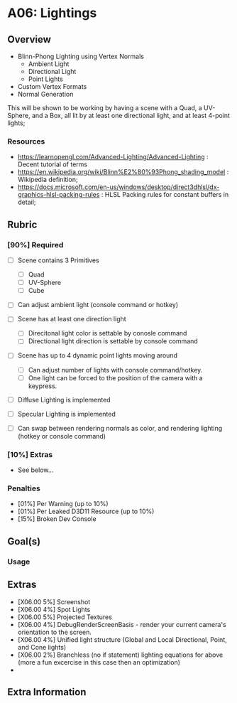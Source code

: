A06: Lightings
======

## Overview
- Blinn-Phong Lighting using Vertex Normals
  - Ambient Light
  - Directional Light
  - Point Lights
- Custom Vertex Formats
- Normal Generation 

This will be shown to be working by having a scene with a Quad, a UV-Sphere, and a Box, all lit by at least one directional light, and at least 4-point lights; 


### Resources
- https://learnopengl.com/Advanced-Lighting/Advanced-Lighting : Decent tutorial of terms
- https://en.wikipedia.org/wiki/Blinn%E2%80%93Phong_shading_model : Wikipedia definition; 
- https://docs.microsoft.com/en-us/windows/desktop/direct3dhlsl/dx-graphics-hlsl-packing-rules : HLSL Packing rules for constant buffers in detail; 

## Rubric

### [90%] Required
- [ ] Scene contains 3 Primitives
    - [ ] Quad
    - [ ] UV-Sphere
    - [ ] Cube
- [ ] Can adjust ambient light (console command or hotkey)
- [ ] Scene has at least one direction light
    - [ ] Direcitonal light color is settable by conosle command
    - [ ] Directional light direction is settable by console command
- [ ] Scene has up to 4 dynamic point lights moving around
    - [ ] Can adjust number of lights with console command/hotkey. 
    - [ ] One light can be forced to the position of the camera with a keypress.
- [ ] Diffuse Lighting is implemented
- [ ] Specular Lighting is implemented 
- [ ] Can swap between rendering normals as color, and rendering lighting (hotkey or console command)


### [10%] Extras 
- See below...

### Penalties
- [01%] Per Warning (up to 10%)
- [01%] Per Leaked D3D11 Resource (up to 10%)
- [15%] Broken Dev Console


## Goal(s)

### Usage


## Extras

- [X06.00  5%] Screenshot
- [X06.00  4%] Spot Lights
- [X06.00  5%] Projected Textures
- [X06.00  4%] DebugRenderScreenBasis - render your current camera's orientation to the screen. 
- [X06.00  4%] Unified light structure (Global and Local Directional, Point, and Cone lights)
- [X06.00  2%] Branchless (no if statement) lighting equations for above (more a fun excercise in this case then an optimization)
- 

## Extra Information
